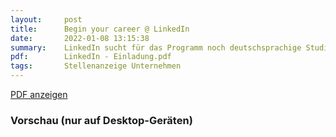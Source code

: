 ```yaml
---
layout:     post
title:      Begin your career @ LinkedIn
date:       2022-01-08 13:15:38
summary:    LinkedIn sucht für das Programm noch deutschsprachige Studierende (Fokus: Mathe, Informatik, BWL / WiWi) die Lust haben für 12 Wochen nach Dublin zu gehen, um in ein führendes Tech-Unternehmen einzutauchen.
pdf:        LinkedIn - Einladung.pdf
tags:		Stellenanzeige Unternehmen
---
```


<!-- ###############
Do not edit the code below! Only enter the name of the pdf in row 6 and upload the pdf to /pdfs/
###############' -->

<a class="btn btn-primary" href="{{ site.url }}/pdfs/{{page.pdf}}">PDF anzeigen</a>

<h3>Vorschau (nur auf Desktop-Geräten)</h3>
<div class="d-none d-sm-block">
    <object data="{{ site.url }}/pdfs/{{page.pdf}}" width="100%" height="1010" type='application/pdf'>
    </object>
</div>
